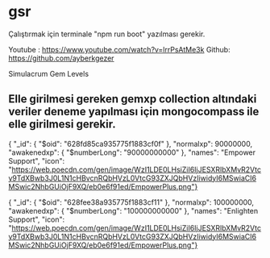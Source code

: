 # gsr

Çalıştırmak için terminale "npm run boot" yazılması gerekir.

Youtube : https://www.youtube.com/watch?v=lrrPsAtMe3k
Github: https://github.com/ayberkgezer

Simulacrum Gem Levels

Elle girilmesi gereken gemxp collection altındaki veriler deneme yapılması için mongocompass ile elle girilmesi gerekir.
----------------------------------------------------------------

{  "_id": {    "$oid": "628fd85ca935775f1883cf0f"  },  "normalxp": 90000000,  "awakenedxp": {    "$numberLong": "90000000000"  },  "names": "Empower Support",  "icon": "https://web.poecdn.com/gen/image/WzI1LDE0LHsiZiI6IjJESXRlbXMvR2Vtcy9TdXBwb3J0L1N1cHBvcnRQbHVzL0VtcG93ZXJQbHVzIiwidyI6MSwiaCI6MSwic2NhbGUiOjF9XQ/eb0e6f91ed/EmpowerPlus.png"}

{  "_id": {    "$oid": "628fee38a935775f1883cf11"  },  "normalxp": 100000000,  "awakenedxp": {    "$numberLong": "100000000000"  },  "names": "Enlighten Support",  "icon": "https://web.poecdn.com/gen/image/WzI1LDE0LHsiZiI6IjJESXRlbXMvR2Vtcy9TdXBwb3J0L1N1cHBvcnRQbHVzL0VtcG93ZXJQbHVzIiwidyI6MSwiaCI6MSwic2NhbGUiOjF9XQ/eb0e6f91ed/EmpowerPlus.png"}
